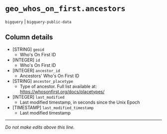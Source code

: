 # `geo_whos_on_first.ancestors`
`bigquery` | `bigquery-public-data`

## Column details
* [STRING]    `geoid`
  - Who's On First ID
* [INTEGER]   `id`
  - Who's On First ID
* [INTEGER]   `ancestor_id`
  - Ancestors' Who's On First ID
* [STRING]    `ancestor_placetype`
  - Type of ancestor. Full list available at: https://whosonfirst.org/docs/placetypes/
* [INTEGER]   `last_modified`
  - Last modified timestamp, in seconds since the Unix Epoch
* [TIMESTAMP] `last_modified_timestamp`
  - Last modified timestamp

-------------------------------------------------------------------------------
*Do not make edits above this line.*
